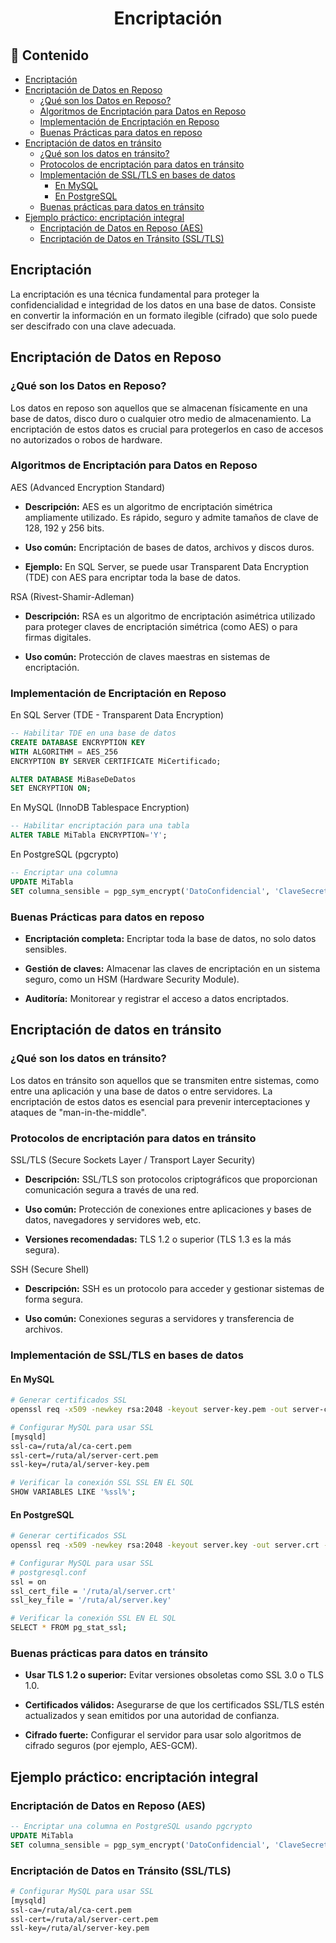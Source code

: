 <h1 align="center">Encriptación</h1>

<h2>📑 Contenido</h2>

- [Encriptación](#encriptación)
- [Encriptación de Datos en Reposo](#encriptación-de-datos-en-reposo)
  - [¿Qué son los Datos en Reposo?](#qué-son-los-datos-en-reposo)
  - [Algoritmos de Encriptación para Datos en Reposo](#algoritmos-de-encriptación-para-datos-en-reposo)
  - [Implementación de Encriptación en Reposo](#implementación-de-encriptación-en-reposo)
  - [Buenas Prácticas para datos en reposo](#buenas-prácticas-para-datos-en-reposo)
- [Encriptación de datos en tránsito](#encriptación-de-datos-en-tránsito)
  - [¿Qué son los datos en tránsito?](#qué-son-los-datos-en-tránsito)
  - [Protocolos de encriptación para datos en tránsito](#protocolos-de-encriptación-para-datos-en-tránsito)
  - [Implementación de SSL/TLS en bases de datos](#implementación-de-ssltls-en-bases-de-datos)
    - [En MySQL](#en-mysql)
    - [En PostgreSQL](#en-postgresql)
  - [Buenas prácticas para datos en tránsito](#buenas-prácticas-para-datos-en-tránsito)
- [Ejemplo práctico: encriptación integral](#ejemplo-práctico-encriptación-integral)
  - [Encriptación de Datos en Reposo (AES)](#encriptación-de-datos-en-reposo-aes)
  - [Encriptación de Datos en Tránsito (SSL/TLS)](#encriptación-de-datos-en-tránsito-ssltls)

## Encriptación

La encriptación es una técnica fundamental para proteger la confidencialidad e integridad de los datos en una base de datos. Consiste en convertir la información en un formato ilegible (cifrado) que solo puede ser descifrado con una clave adecuada.

## Encriptación de Datos en Reposo

### ¿Qué son los Datos en Reposo?

Los datos en reposo son aquellos que se almacenan físicamente en una base de datos, disco duro o cualquier otro medio de almacenamiento. La encriptación de estos datos es crucial para protegerlos en caso de accesos no autorizados o robos de hardware.

### Algoritmos de Encriptación para Datos en Reposo

AES (Advanced Encryption Standard)

- **Descripción:** AES es un algoritmo de encriptación simétrica ampliamente utilizado. Es rápido, seguro y admite tamaños de clave de 128, 192 y 256 bits.

- **Uso común:** Encriptación de bases de datos, archivos y discos duros.

- **Ejemplo:** En SQL Server, se puede usar Transparent Data Encryption (TDE) con AES para encriptar toda la base de datos.

RSA (Rivest-Shamir-Adleman)

- **Descripción:** RSA es un algoritmo de encriptación asimétrica utilizado para proteger claves de encriptación simétrica (como AES) o para firmas digitales.

- **Uso común:** Protección de claves maestras en sistemas de encriptación.

### Implementación de Encriptación en Reposo

En SQL Server (TDE - Transparent Data Encryption)

```sql
-- Habilitar TDE en una base de datos
CREATE DATABASE ENCRYPTION KEY
WITH ALGORITHM = AES_256
ENCRYPTION BY SERVER CERTIFICATE MiCertificado;

ALTER DATABASE MiBaseDeDatos
SET ENCRYPTION ON;
```

En MySQL (InnoDB Tablespace Encryption)

```sql
-- Habilitar encriptación para una tabla
ALTER TABLE MiTabla ENCRYPTION='Y';
```

En PostgreSQL (pgcrypto)

```sql
-- Encriptar una columna
UPDATE MiTabla
SET columna_sensible = pgp_sym_encrypt('DatoConfidencial', 'ClaveSecreta');
```

### Buenas Prácticas para datos en reposo

- **Encriptación completa:** Encriptar toda la base de datos, no solo datos sensibles.

- **Gestión de claves:** Almacenar las claves de encriptación en un sistema seguro, como un HSM (Hardware Security Module).

- **Auditoría:** Monitorear y registrar el acceso a datos encriptados.

## Encriptación de datos en tránsito

### ¿Qué son los datos en tránsito?

Los datos en tránsito son aquellos que se transmiten entre sistemas, como entre una aplicación y una base de datos o entre servidores. La encriptación de estos datos es esencial para prevenir interceptaciones y ataques de "man-in-the-middle".

### Protocolos de encriptación para datos en tránsito

SSL/TLS (Secure Sockets Layer / Transport Layer Security)

- **Descripción:** SSL/TLS son protocolos criptográficos que proporcionan comunicación segura a través de una red.

- **Uso común:** Protección de conexiones entre aplicaciones y bases de datos, navegadores y servidores web, etc.

- **Versiones recomendadas:** TLS 1.2 o superior (TLS 1.3 es la más segura).

SSH (Secure Shell)

- **Descripción:** SSH es un protocolo para acceder y gestionar sistemas de forma segura.

- **Uso común:** Conexiones seguras a servidores y transferencia de archivos.

### Implementación de SSL/TLS en bases de datos

#### En MySQL

```bash
# Generar certificados SSL
openssl req -x509 -newkey rsa:2048 -keyout server-key.pem -out server-cert.pem -days 365 -nodes

# Configurar MySQL para usar SSL
[mysqld]
ssl-ca=/ruta/al/ca-cert.pem
ssl-cert=/ruta/al/server-cert.pem
ssl-key=/ruta/al/server-key.pem

# Verificar la conexión SSL SSL EN EL SQL
SHOW VARIABLES LIKE '%ssl%';
```

#### En PostgreSQL

```bash
# Generar certificados SSL
openssl req -x509 -newkey rsa:2048 -keyout server.key -out server.crt -days 365 -nodes

# Configurar MySQL para usar SSL
# postgresql.conf
ssl = on
ssl_cert_file = '/ruta/al/server.crt'
ssl_key_file = '/ruta/al/server.key'

# Verificar la conexión SSL EN EL SQL
SELECT * FROM pg_stat_ssl;
```

### Buenas prácticas para datos en tránsito

- **Usar TLS 1.2 o superior:** Evitar versiones obsoletas como SSL 3.0 o TLS 1.0.

- **Certificados válidos:** Asegurarse de que los certificados SSL/TLS estén actualizados y sean emitidos por una autoridad de confianza.

- **Cifrado fuerte:** Configurar el servidor para usar solo algoritmos de cifrado seguros (por ejemplo, AES-GCM).

## Ejemplo práctico: encriptación integral

### Encriptación de Datos en Reposo (AES)

```sql
-- Encriptar una columna en PostgreSQL usando pgcrypto
UPDATE MiTabla
SET columna_sensible = pgp_sym_encrypt('DatoConfidencial', 'ClaveSecreta');
```

### Encriptación de Datos en Tránsito (SSL/TLS)

```bash
# Configurar MySQL para usar SSL
[mysqld]
ssl-ca=/ruta/al/ca-cert.pem
ssl-cert=/ruta/al/server-cert.pem
ssl-key=/ruta/al/server-key.pem
```
